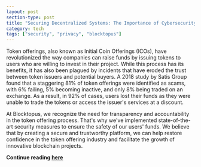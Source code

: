 ```yaml
---
layout: post
section-type: post
title: "Securing Decentralized Systems: The Importance of Cybersecurity in Smart Contracts - Part 1"
category: tech
tags: ["security", "privacy", "blocktopus"]
---
```


Token offerings, also known as Initial Coin Offerings (ICOs), have revolutionized the way companies can raise funds by issuing tokens to users who are willing to invest in their project.
While this process has its benefits, it has also been plagued by incidents that have eroded the trust between token issuers and potential buyers.
A 2018 study by Satis Group found that a staggering 81% of token offerings were identified as scams, with 6% failing, 5% becoming inactive, and only 8% being traded on an exchange. As a result, in 92% of cases, users lost their funds as they were unable to trade the tokens or access the issuer's services at a discount.

At Blocktopus, we recognize the need for transparency and accountability in the token offering process.
That's why we've implemented state-of-the-art security measures to ensure the safety of our users' funds.
We believe that by creating a secure and trustworthy platform, we can help restore confidence in the token offering industry and facilitate the growth of innovative blockchain projects.

<strong>Continue reading [here](https://medium.com/blocktopus/navigating-in-the-minefield-of-token-offerings-f8f94e4c4dc8)</strong>

